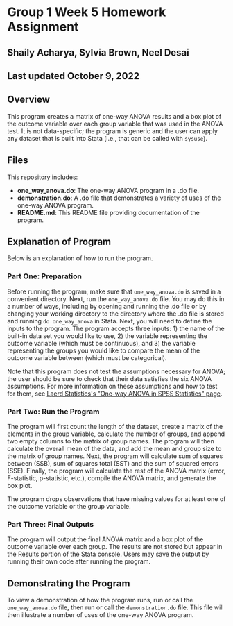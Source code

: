 # Group 1 Week 5 Homework Assignment
## Shaily Acharya, Sylvia Brown, Neel Desai
## Last updated October 9, 2022

## Overview

This program creates a matrix of one-way ANOVA results and a box plot of the outcome variable over each group variable that was used in the ANOVA test. It is not data-specific; the program is generic and the user can apply any dataset that is built into Stata (i.e., that can be called with `sysuse`).

## Files
This repository includes: 

- **one_way_anova.do**: The one-way ANOVA program in a .do file.
- **demonstration.do**: A .do file that demonstrates a variety of uses of the one-way ANOVA program.
- **README.md**: This README file providing documentation of the program.

## Explanation of Program

Below is an explanation of how to run the program.

### Part One: Preparation

Before running the program, make sure that `one_way_anova.do` is saved in a convenient directory. Next, run the `one_way_anova.do` file. You may do this in a number of ways, including by opening and running the .do file or by changing your working directory to the directory where the .do file is stored and running `do one_way_anova` in Stata. Next, you will need to define the inputs to the program. The program accepts three inputs: 1) the name of the built-in data set you would like to use, 2) the variable representing the outcome variable (which must be continuous), and 3) the variable representing the groups you would like to compare the mean of the outcome variable between (which must be categorical).

Note that this program does not test the assumptions necessary for ANOVA; the user should be sure to check that their data satisfies the six ANOVA assumptions. For more information on these assumptions and how to test for them, see [Laerd Statistics's "One-way ANOVA in SPSS Statistics" page](https://statistics.laerd.com/spss-tutorials/one-way-anova-using-spss-statistics.php).

### Part Two: Run the Program

The program will first count the length of the dataset, create a matrix of the elements in the group variable, calculate the number of groups, and append two empty columns to the matrix of group names. The program will then calculate the overall mean of the data, and add the mean and group size to the matrix of group names. Next, the program will calculate sum of squares between (SSB), sum of squares total (SST) and the sum of squared errors (SSE). Finally, the program will calculate the rest of the ANOVA matrix (error, F-statistic, p-statistic, etc.), compile the ANOVA matrix, and generate the box plot.

The program drops observations that have missing values for at least one of the outcome variable or the group variable.

### Part Three: Final Outputs

The program will output the final ANOVA matrix and a box plot of the outcome variable over each group. The results are not stored but appear in the Results portion of the Stata console. Users may save the output by running their own code after running the program.

## Demonstrating the Program

To view a demonstration of how the program runs, run or call the `one_way_anova.do` file, then run or call the `demonstration.do` file. This file will then illustrate a number of uses of the one-way ANOVA program.